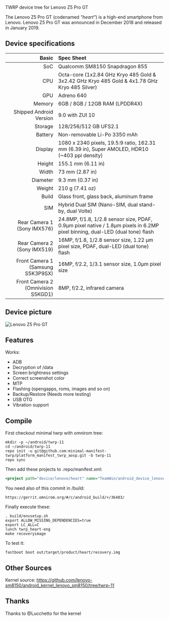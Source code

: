 TWRP device tree for Lenovo Z5 Pro GT

The Lenovo Z5 Pro GT (codenamed _"heart"_) is a high-end smartphone from Lenovo.
Lenovo Z5 Pro GT was announced in December 2018 and released in January 2019.

## Device specifications

Basic   | Spec Sheet
-------:|:-------------------------
SoC     | Qualcomm SM8150 Snapdragon 855
CPU     | Octa-core (1x2.84 GHz Kryo 485 Gold & 3x2.42 GHz Kryo 485 Gold & 4x1.78 GHz Kryo 485 Silver)
GPU     | Adreno 640
Memory  | 6GB / 8GB / 12GB RAM (LPDDR4X)
Shipped Android Version | 9.0 with ZUI 10
Storage | 128/256/512 GB UFS2.1
Battery | Non-removable Li-Po 3350 mAh
Display | 1080 x 2340 pixels, 19.5:9 ratio, 162.31 mm (6.39 in), Super AMOLED, HDR10 (~403 ppi density)
Height | 155.1 mm (6.11 in)
Width | 73 mm (2.87 in)
Diameter | 9.3 mm (0.37 in) 
Weight | 210 g (7.41 oz)
Build | Glass front, glass back, aluminum frame
SIM | Hybrid Dual SIM (Nano-SIM, dual stand-by, dual Volte)
Rear Camera 1 (Sony IMX576) | 24.8MP, f/1.8, 1/2.8 sensor size, PDAF, 0.9µm pixel native / 1.8µm pixels in 6.2MP pixel binning, dual-LED (dual tone) flash
Rear Camera 2 (Sony IMX519) | 16MP, f/1.8, 1/2.8 sensor size, 1.22 µm pixel size, PDAF, dual-LED (dual tone) flash
Front Camera 1 (Samsung S5K3P9SX) | 16MP, f/2.2, 1/3.1 sensor size, 1.0µm pixel size
Front Camera 2 (Omnivision S5KGD1) | 8MP, f/2.2, infrared camera

## Device picture

![Lenovo Z5 Pro GT](https://i.imgur.com/gtyGruZ.jpg)

## Features

Works:

- ADB
- Decryption of /data
- Screen brightness settings
- Correct screenshot color
- MTP
- Flashing (opengapps, roms, images and so on)
- Backup/Restore (Needs more testing)
- USB OTG
- Vibration support

## Compile

First checkout minimal twrp with omnirom tree:

```
mkdir -p ~/android/twrp-11
cd ~/android/twrp-11
repo init -u git@github.com:minimal-manifest-twrp/platform_manifest_twrp_aosp.git -b twrp-11
repo sync
```

Then add these projects to .repo/manifest.xml:

```xml
<project path="device/lenovo/heart" name="TeamWin/android_device_lenovo_heart" remote="github" revision="android-11" />
```

You need also of this commit in /build:

```
https://gerrit.omnirom.org/#/c/android_build/+/36483/
```


Finally execute these:

```
. build/envsetup.sh
export ALLOW_MISSING_DEPENDENCIES=true
export LC_ALL=C
lunch twrp_heart-eng
make recoveryimage
```

To test it:

```
fastboot boot out/target/product/heart/recovery.img
```

## Other Sources

Kernel source: https://github.com/lenovo-sm8150/android_kernel_lenovo_sm8150/tree/twrp-11

## Thanks

Thanks to @Lucchetto for the kernel
